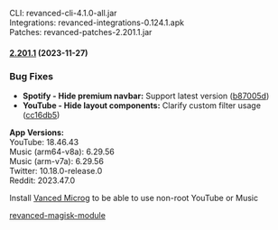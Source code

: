 CLI: revanced-cli-4.1.0-all.jar  
Integrations: revanced-integrations-0.124.1.apk  
Patches: revanced-patches-2.201.1.jar  

#### [2.201.1](https://github.com/ReVanced/revanced-patches/compare/v2.201.0...v2.201.1) (2023-11-27)
### Bug Fixes
* **Spotify - Hide premium navbar:** Support latest version ([b87005d](https://github.com/ReVanced/revanced-patches/commit/b87005de0c40293f85d3997f43b353a87a925156))
* **YouTube - Hide layout components:** Clarify custom filter usage ([cc16db5](https://github.com/ReVanced/revanced-patches/commit/cc16db56d1c9925852265fcebb459d9620cd1b92))

  
**App Versions:**  
YouTube: 18.46.43  
Music (arm64-v8a): 6.29.56  
Music (arm-v7a): 6.29.56  
Twitter: 10.18.0-release.0  
Reddit: 2023.47.0  

Install [Vanced Microg](https://github.com/TeamVanced/VancedMicroG/releases) to be able to use non-root YouTube or Music  

[revanced-magisk-module](https://github.com/j-hc/revanced-magisk-module)  
